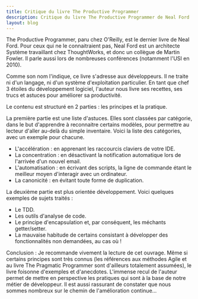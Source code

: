 ```yaml
---
title: Critique du livre The Productive Programmer
description: Critique du livre The Productive Programmer de Neal Ford
layout: blog
---
```

The Productive Programmer, paru chez O'Reilly, est le dernier livre de Neal Ford. Pour ceux qui ne
le connaitraient pas, Neal Ford est un architecte Système travaillant chez ThoughtWorks, et donc un
collègue de Martin Fowler. Il parle aussi lors de nombreuses conférences (notamment l'USI en 2010).

Comme son nom l'indique, ce livre s'adresse aux développeurs. Il ne traite ni d'un langage, ni d'un
système d'exploitation particulier. En tant que chef 3 étoiles du développement logiciel, l'auteur
nous livre ses recettes, ses trucs et astuces pour améliorer sa productivité.

Le contenu est structuré en 2 parties : les principes et la pratique.

La première partie est une liste d'astuces. Elles sont classées par catégorie, dans le but
d'apprendre à reconnaitre certains modèles, pour permettre au lecteur d'aller au-delà du simple
inventaire. Voici la liste des catégories, avec un exemple pour chacune.

-   L'accélération : en apprenant les raccourcis claviers de votre IDE.
-   La concentration : en désactivant la notification automatique lors de l'arrivée d'un nouvel
    email.
-   L'automatisation : en écrivant des scripts, la ligne de commande étant le meilleur moyen
    d'interagir avec un ordinateur.
-   La canonicité : en évitant toute forme de duplication.

La deuxième partie est plus orientée développement. Voici quelques exemples de sujets traités :

-   Le TDD.
-   Les outils d'analyse de code.
-   Le principe d'encapsulation et, par conséquent, les méchants getter/setter.
-   La mauvaise habitude de certains consistant à développer des fonctionnalités non demandées, au
    cas où !

Conclusion : Je recommande vivement la lecture de cet ouvrage. Même si certains principes sont très
connus (les références aux méthodes Agile et au livre The Pragmatic Programmer sont d'ailleurs
totalement assumées), le livre foisonne d'exemples et d'anecdotes. L'immense recul de l'auteur
permet de mettre en perspective les pratiques qui sont à la base de notre métier de développeur. Il
est aussi rassurant de constater que nous sommes nombreux sur le chemin de l'amélioration continue…
